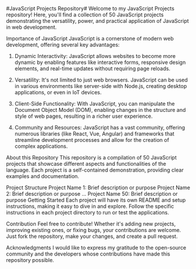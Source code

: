 

#JavaScript Projects Repository#
Welcome to my JavaScript Projects repository! Here, you'll find a collection of 50 JavaScript projects demonstrating the versatility, power, and practical application of JavaScript in web development.

Importance of JavaScript
JavaScript is a cornerstone of modern web development, offering several key advantages:

1. Dynamic Interactivity:
JavaScript allows websites to become more dynamic by enabling features like interactive forms, responsive design elements, and real-time updates without requiring page reloads.

2. Versatility:
It's not limited to just web browsers. JavaScript can be used in various environments like server-side with Node.js, creating desktop applications, or even in IoT devices.

3. Client-Side Functionality:
With JavaScript, you can manipulate the Document Object Model (DOM), enabling changes in the structure and style of web pages, resulting in a richer user experience.

4. Community and Resources:
JavaScript has a vast community, offering numerous libraries (like React, Vue, Angular) and frameworks that streamline development processes and allow for the creation of complex applications.

About this Repository
This repository is a compilation of 50 JavaScript projects that showcase different aspects and functionalities of the language. Each project is a self-contained demonstration, providing clear examples and documentation.

Project Structure
Project Name 1: Brief description or purpose
Project Name 2: Brief description or purpose
...
Project Name 50: Brief description or purpose
Getting Started
Each project will have its own README and setup instructions, making it easy to dive in and explore. Follow the specific instructions in each project directory to run or test the applications.

Contribution
Feel free to contribute! Whether it's adding new projects, improving existing ones, or fixing bugs, your contributions are welcome. Just fork the repository, make your changes, and create a pull request.

Acknowledgments
I would like to express my gratitude to the open-source community and the developers whose contributions have made this repository possible.

